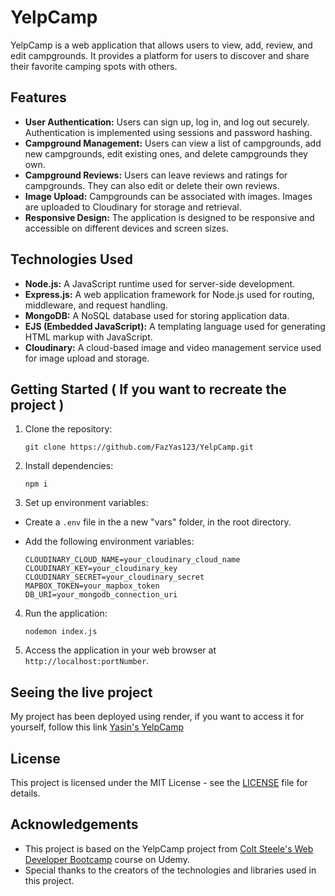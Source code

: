 # YelpCamp

YelpCamp is a web application that allows users to view, add, review, and edit campgrounds. It provides a platform for users to discover and share their favorite camping spots with others.

## Features

- **User Authentication:** Users can sign up, log in, and log out securely. Authentication is implemented using sessions and password hashing.
- **Campground Management:** Users can view a list of campgrounds, add new campgrounds, edit existing ones, and delete campgrounds they own.
- **Campground Reviews:** Users can leave reviews and ratings for campgrounds. They can also edit or delete their own reviews.
- **Image Upload:** Campgrounds can be associated with images. Images are uploaded to Cloudinary for storage and retrieval.
- **Responsive Design:** The application is designed to be responsive and accessible on different devices and screen sizes.

## Technologies Used

- **Node.js:** A JavaScript runtime used for server-side development.
- **Express.js:** A web application framework for Node.js used for routing, middleware, and request handling.
- **MongoDB:** A NoSQL database used for storing application data.
- **EJS (Embedded JavaScript):** A templating language used for generating HTML markup with JavaScript.
- **Cloudinary:** A cloud-based image and video management service used for image upload and storage.

## Getting Started ( If you want to recreate the project )

1. Clone the repository:
   ```
   git clone https://github.com/FazYas123/YelpCamp.git
   ```

2. Install dependencies:
    ```
    npm i
    ```

3. Set up environment variables:
- Create a `.env` file in the a new "vars" folder, in the root directory.
- Add the following environment variables:

  ```
  CLOUDINARY_CLOUD_NAME=your_cloudinary_cloud_name
  CLOUDINARY_KEY=your_cloudinary_key
  CLOUDINARY_SECRET=your_cloudinary_secret
  MAPBOX_TOKEN=your_mapbox_token
  DB_URI=your_mongodb_connection_uri
  ```

4. Run the application:

    ```
    nodemon index.js
    ```


5. Access the application in your web browser at `http://localhost:portNumber`.

## Seeing the live project

My project has been deployed using render, if you want to access it for yourself, follow this link [Yasin's YelpCamp](https://yelpcamp-sh53.onrender.com)

## License

This project is licensed under the MIT License - see the [LICENSE](LICENSE) file for details.

## Acknowledgements

- This project is based on the YelpCamp project from [Colt Steele's Web Developer Bootcamp](https://www.udemy.com/course/the-web-developer-bootcamp/) course on Udemy.
- Special thanks to the creators of the technologies and libraries used in this project.
